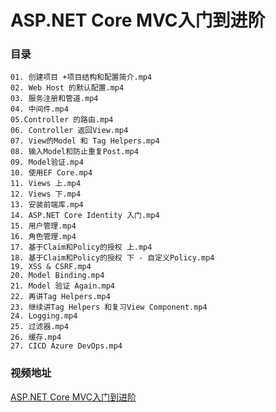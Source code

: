 # ASP.NET Core MVC入门到进阶

### 目录

```
01. 创建项目 +项目结构和配置简介.mp4
02. Web Host 的默认配置.mp4
03. 服务注册和管道.mp4
04. 中间件.mp4
05.Controller 的路由.mp4
06. Controller 返回View.mp4
07. View的Model 和 Tag Helpers.mp4
08. 输入Model和防止重复Post.mp4
09. Model验证.mp4
10. 使用EF Core.mp4
11. Views 上.mp4
12. Views 下.mp4
13. 安装前端库.mp4
14. ASP.NET Core Identity 入门.mp4
15. 用户管理.mp4
16. 角色管理.mp4
17. 基于Claim和Policy的授权 上.mp4
18. 基于Claim和Policy的授权 下 - 自定义Policy.mp4
19. XSS & CSRF.mp4
20. Model Binding.mp4
21. Model 验证 Again.mp4
22. 再讲Tag Helpers.mp4
23. 继续讲Tag Helpers 和复习View Component.mp4
24. Logging.mp4
25. 过滤器.mp4
26. 缓存.mp4
27. CICD Azure DevOps.mp4
```

### 视频地址

[ASP.NET Core MVC入门到进阶](https://www.bilibili.com/video/BV18h411879a/)
